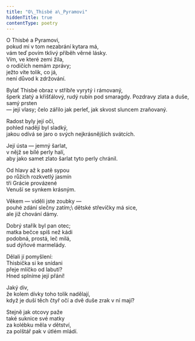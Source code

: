 ```yaml
---
title: "O\_Thisbé a\_Pyramovi"
hiddenTitle: true
contentType: poetry
---
```


<section>

O Thisbé a Pyramovi,  
pokud mi v tom nezabrání kytara má,  
vám teď povím tklivý příběh věrné lásky.  
Vím, ve které zemi žila,  
o rodičích nemám zprávy\;\
ježto víte tolik, co já,  
není důvod k zdržování.  

Bylať Thisbé obraz v stříbře vyrytý i rámovaný,  
šperk zlatý a křišťálový, rudý rubín pod smaragdy.
Pozdravy zlata a duše, samý prsten  
— její vlasy; čelo zářilo jak perleť, jak skvost sluncem zraňovaný.   

Radost byly její oči,  
pohled nadějí byl sladký,  
jakou odívá se jaro o svých nejkrásnějších svátcích.

Její ústa — jemný šarlat,  
v nějž se bílé perly halí,  
aby jako samet zlato šarlat tyto perly chránil.

Od hlavy až k patě sypou  
po růžích rozkvetlý jasmín  
tři Grácie provázené  
Venuší se synkem krásným. 

Věkem — viděli jste zoubky —  
pouhé zdání slečny zatím\;\ 
dětské střevíčky má sice,  
ale již chování dámy.  

Dobrý stařík byl pan otec\;\
matka bečce spíš než kádi  
podobná, prostá, leč milá,  
sud dýňové marmelády.  

Dělali jí pomyšlení\:\
Thisbička si ke snídani  
přeje mlíčko od labutí\?\
Hned splníme její přání!   

Jaký div,  
že kolem dívky toho tolik nadělají,  
když je duší těch čtyř očí a dvě duše zrak v ní mají?  

Stejně jak otcovy paže  
také suknice své matky  
za kolébku měla v dětství,  
za polštář pak v útlém mládí.

</section>
